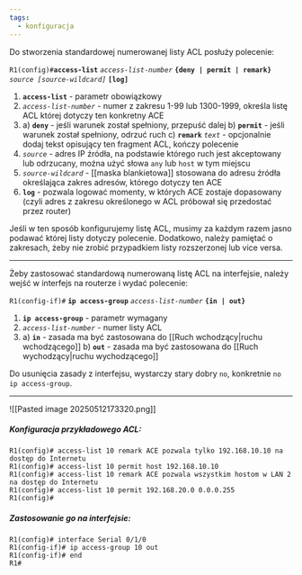 ```yaml
---
tags:
  - konfiguracja
---
```

Do stworzenia standardowej numerowanej listy ACL posłuży polecenie:

`R1(config)#`**`access-list`** *`access-list-number`* **`{deny | permit | remark}`** *`source [source-wildcard]`* **`[log]`**
1. **`access-list`** - parametr obowiązkowy
2. *`access-list-number`* - numer z zakresu 1-99 lub 1300-1999, określa listę ACL której dotyczy ten konkretny ACE
3. a) **`deny`** - jeśli warunek został spełniony, przepuść dalej
   b) **`permit`** - jeśli warunek został spełniony, odrzuć ruch
   c) **`remark`** *`text`* - opcjonalnie dodaj tekst opisujący ten fragment ACL, kończy polecenie
4. *`source`* - adres IP źródła, na podstawie którego ruch jest akceptowany lub odrzucany, można użyć słowa `any` lub `host` w tym miejscu
5. *`source-wildcard`* - [[maska blankietowa]] stosowana do adresu źródła określająca zakres adresów, którego dotyczy ten ACE
6. **`log`** - pozwala logować momenty, w których ACE zostaje dopasowany (czyli adres z zakresu określonego w ACL próbował się przedostać przez router)

Jeśli w ten sposób konfigurujemy listę ACL, musimy za każdym razem jasno podawać której listy dotyczy polecenie. Dodatkowo, należy pamiętać o zakresach, żeby nie zrobić przypadkiem listy rozszerzonej lub vice versa.

___

Żeby zastosować standardową numerowaną listę ACL na interfejsie, należy wejść w interfejs na routerze i wydać polecenie:

`R1(config-if)#` **`ip access-group`** *`access-list-number`* **`{in | out}`**
1. **`ip access-group`** - parametr wymagany
2. *`access-list-number`* - numer listy ACL
3. a) **`in`** - zasada ma być zastosowana do [[Ruch wchodzący|ruchu wchodzącego]]
   b) **`out`** - zasada ma być zastosowana do [[Ruch wychodzący|ruchu wychodzącego]]

Do usunięcia zasady z interfejsu, wystarczy stary dobry `no`, konkretnie `no ip access-group`.

___

![[Pasted image 20250512173320.png]]

##### Konfiguracja przykładowego ACL:
```
R1(config)# access-list 10 remark ACE pozwala tylko 192.168.10.10 na dostęp do Internetu
R1(config)# access-list 10 permit host 192.168.10.10
R1(config)# access-list 10 remark ACE pozwala wszystkim hostom w LAN 2 na dostęp do Internetu
R1(config)# access-list 10 permit 192.168.20.0 0.0.0.255
R1(config)#
```

##### Zastosowanie go na interfejsie:
```
R1(config)# interface Serial 0/1/0
R1(config-if)# ip access-group 10 out
R1(config-if)# end
R1#
```